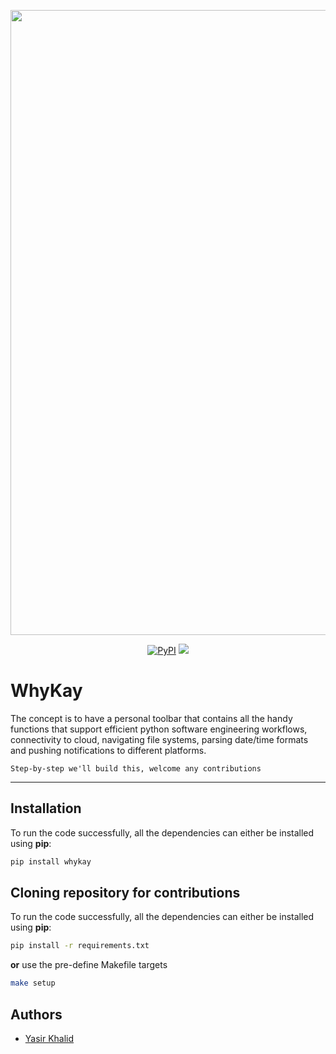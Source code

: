 <p align="center"><img src="https://i.imgur.com/UjLoOG3.jpg" width=1000></p>

<p align="center">
    <a href="https://pypi.python.org/pypi/prefect/" alt="PyPI version">
        <img alt="PyPI" src="https://img.shields.io/pypi/v/prefect?color=0052FF&labelColor=090422"></a>
    <a href="https://github.com/prefecthq/prefect/pulse" alt="Activity">
        <img src="https://img.shields.io/github/commit-activity/m/prefecthq/prefect?color=0052FF&labelColor=090422" /></a>
</p>

# WhyKay

The concept is to have a personal toolbar that contains all the handy functions that support efficient python software engineering workflows, connectivity to cloud, navigating file systems, parsing date/time formats and pushing notifications to different platforms.

`Step-by-step we'll build this, welcome any contributions`

---

## Installation
To run the code successfully, all the dependencies can either be installed using **pip**:

```bash
pip install whykay
```
## Cloning repository for contributions

To run the code successfully, all the dependencies can either be installed using **pip**:

```bash
pip install -r requirements.txt
```
**or** use the pre-define Makefile targets
 
```bash
make setup
``` 
## Authors

- [Yasir Khalid](www.linkedin.com/in/yasir-khalid)
